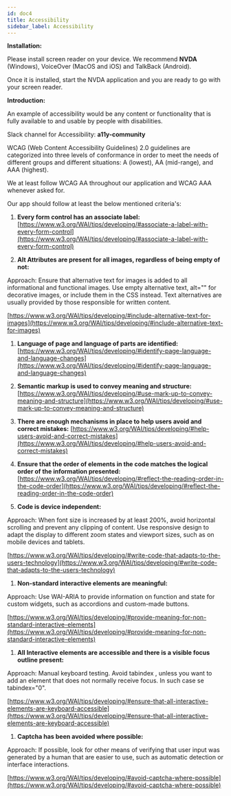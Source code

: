 ```yaml
---
id: doc4
title: Accessibility
sidebar_label: Accessibility
---
```


**Installation:**

Please install screen reader on your device. We recommend **NVDA** (Windows), VoiceOver (MacOS and iOS) and TalkBack (Android).

Once it is installed, start the NVDA application and you are ready to go with your screen reader.

**Introduction:**

An example of accessibility would be any content or functionality that is fully available to and usable by people with disabilities.

Slack channel for Accessibility: **a11y-community**

WCAG (Web Content Accessibility Guidelines) 2.0 guidelines are categorized into three levels of conformance in order to meet the needs of different groups and different situations: A (lowest), AA (mid-range), and AAA (highest).

We at least follow WCAG AA throughout our application and WCAG AAA whenever asked for.

Our app should follow at least the below mentioned criteria&#39;s:

1. **Every form control has an associate label:**
[https://www.w3.org/WAI/tips/developing/#associate-a-label-with-every-form-control](https://www.w3.org/WAI/tips/developing/#associate-a-label-with-every-form-control)

1. **Alt Attributes are present for all images, regardless of being empty of not:**

Approach: Ensure that alternative text for images is added to all informational and functional images. Use empty alternative text, alt=&quot;&quot; for decorative images, or include them in the CSS instead. Text alternatives are usually provided by those responsible for written content.

[https://www.w3.org/WAI/tips/developing/#include-alternative-text-for-images](https://www.w3.org/WAI/tips/developing/#include-alternative-text-for-images)

1. **Language of page and language of parts are identified:**
[https://www.w3.org/WAI/tips/developing/#identify-page-language-and-language-changes](https://www.w3.org/WAI/tips/developing/#identify-page-language-and-language-changes)

1. **Semantic markup is used to convey meaning and structure:**
[https://www.w3.org/WAI/tips/developing/#use-mark-up-to-convey-meaning-and-structure](https://www.w3.org/WAI/tips/developing/#use-mark-up-to-convey-meaning-and-structure)

1. **There are enough mechanisms in place to help users avoid and correct mistakes:**
[https://www.w3.org/WAI/tips/developing/#help-users-avoid-and-correct-mistakes](https://www.w3.org/WAI/tips/developing/#help-users-avoid-and-correct-mistakes)

1. **Ensure that the order of elements in the code matches the logical order of the information presented:**
[https://www.w3.org/WAI/tips/developing/#reflect-the-reading-order-in-the-code-order](https://www.w3.org/WAI/tips/developing/#reflect-the-reading-order-in-the-code-order)

2. **Code is device independent:**

Approach: When font size is increased by at least 200%, avoid horizontal scrolling and prevent any clipping of content. Use responsive design to adapt the display to different zoom states and viewport sizes, such as on mobile devices and tablets.

[https://www.w3.org/WAI/tips/developing/#write-code-that-adapts-to-the-users-technology](https://www.w3.org/WAI/tips/developing/#write-code-that-adapts-to-the-users-technology)

1. **Non-standard interactive elements are meaningful:**

Approach: Use WAI-ARIA to provide information on function and state for custom widgets, such as accordions and custom-made buttons.

[https://www.w3.org/WAI/tips/developing/#provide-meaning-for-non-standard-interactive-elements](https://www.w3.org/WAI/tips/developing/#provide-meaning-for-non-standard-interactive-elements)

1. **All Interactive elements are accessible and there is a visible focus outline present:**

Approach: Manual keyboard testing. Avoid tabindex , unless you want to add an element that does not normally receive focus. In such case se tabindex=&quot;0&quot;.

[https://www.w3.org/WAI/tips/developing/#ensure-that-all-interactive-elements-are-keyboard-accessible](https://www.w3.org/WAI/tips/developing/#ensure-that-all-interactive-elements-are-keyboard-accessible)

1. **Captcha has been avoided where possible:**

 Approach: If possible, look for other means of verifying that user input was generated by a human that are easier to use, such as automatic detection or interface interactions.

[https://www.w3.org/WAI/tips/developing/#avoid-captcha-where-possible](https://www.w3.org/WAI/tips/developing/#avoid-captcha-where-possible)